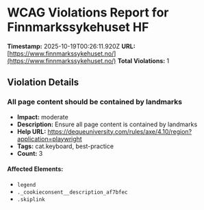 # WCAG Violations Report for Finnmarkssykehuset HF

**Timestamp:** 2025-10-19T00:26:11.920Z
**URL:** [https://www.finnmarkssykehuset.no/](https://www.finnmarkssykehuset.no/)
**Total Violations:** 1

## Violation Details

### All page content should be contained by landmarks

- **Impact:** moderate
- **Description:** Ensure all page content is contained by landmarks
- **Help URL:** https://dequeuniversity.com/rules/axe/4.10/region?application=playwright
- **Tags:** cat.keyboard, best-practice
- **Count:** 3

#### Affected Elements:

- `legend`
- `._cookieconsent__description_af7bfec`
- `.skiplink`
